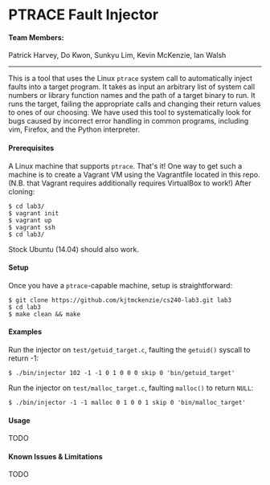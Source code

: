 # PTRACE Fault Injector

#### Team Members:
Patrick Harvey, Do Kwon, Sunkyu Lim, Kevin McKenzie, Ian Walsh

___

This is a tool that uses the Linux `ptrace` system call to automatically
inject faults into a target program. It takes as input an arbitrary list of
system call numbers or library function names and the path of a target binary
to run. It runs the target, failing the appropriate calls and changing their
return values to ones of our choosing. We have used this tool to systematically
look for bugs caused by incorrect error handling in common programs, including
vim, Firefox, and the Python interpreter.

#### Prerequisites
A Linux machine that supports `ptrace`. That's it! One way to get such a 
machine is to create a Vagrant VM using the Vagrantfile located in this repo.
(N.B. that Vagrant requires additionally requires VirtualBox to work!)
After cloning:

    $ cd lab3/
    $ vagrant init
    $ vagrant up
    $ vagrant ssh
    $ cd lab3/

Stock Ubuntu (14.04) should also work.

#### Setup

Once you have a `ptrace`-capable machine, setup is straightforward:

    $ git clone https://github.com/kjtmckenzie/cs240-lab3.git lab3
    $ cd lab3
    $ make clean && make

#### Examples

Run the injector on `test/getuid_target.c`, faulting the `getuid()` syscall to return -1:

    $ ./bin/injector 102 -1 -1 0 1 0 0 0 skip 0 'bin/getuid_target'

Run the injector on `test/malloc_target.c`, faulting `malloc()` to return `NULL`:

    $ ./bin/injector -1 -1 malloc 0 1 0 0 1 skip 0 'bin/malloc_target'

#### Usage

TODO

#### Known Issues & Limitations

TODO